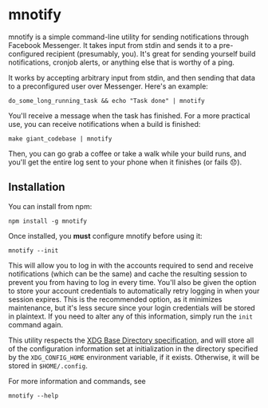 mnotify
=======

mnotify is a simple command-line utility for sending notifications through Facebook Messenger. It takes input from stdin and sends it to a pre-configured recipient (presumably, you). It's great for sending yourself build notifications, cronjob alerts, or anything else that is worthy of a ping.

It works by accepting arbitrary input from stdin, and then sending that data to a preconfigured user over Messenger. Here's an example:

```
do_some_long_running_task && echo "Task done" | mnotify
```

You'll receive a message when the task has finished. For a more practical use, you can receive notifications when a build is finished:

```
make giant_codebase | mnotify
```

Then, you can go grab a coffee or take a walk while your build runs, and you'll get the entire log sent to your phone when it finishes (or fails 😞).

## Installation

You can install from npm:

```
npm install -g mnotify
```

Once installed, you **must** configure mnotify before using it:

```
mnotify --init
```

This will allow you to log in with the accounts required to send and receive notifications (which can be the same) and cache the resulting session to prevent you from having to log in every time. You'll also be given the option to store your account credentials to automatically retry logging in when your session expires. This is the recommended option, as it minimizes maintenance, but it's less secure since your login credentials will be stored in plaintext. If you need to alter any of this information, simply run the `init` command again.

This utility respects the [XDG Base Directory specification](https://specifications.freedesktop.org/basedir-spec/basedir-spec-latest.html), and will store all of the configuration information set at initialization in the directory specified by the `XDG_CONFIG_HOME` environment variable, if it exists. Otherwise, it will be stored in `$HOME/.config`.

For more information and commands, see

```
mnotify --help
```